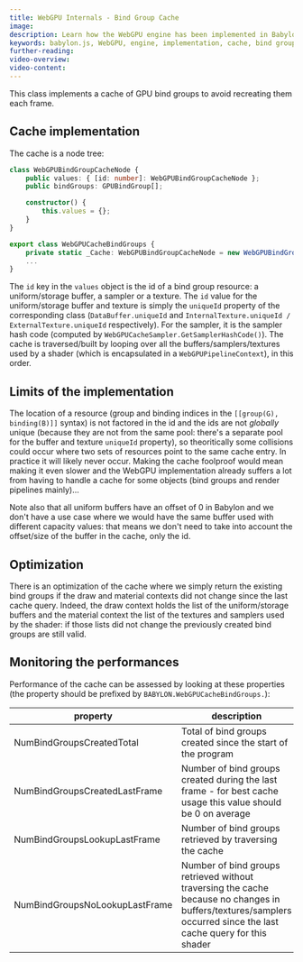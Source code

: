 ```yaml
---
title: WebGPU Internals - Bind Group Cache
image:
description: Learn how the WebGPU engine has been implemented in Babylon.js
keywords: babylon.js, WebGPU, engine, implementation, cache, bind group
further-reading:
video-overview:
video-content:
---
```


This class implements a cache of GPU bind groups to avoid recreating them each frame.

## Cache implementation

The cache is a node tree:

```typescript
class WebGPUBindGroupCacheNode {
    public values: { [id: number]: WebGPUBindGroupCacheNode };
    public bindGroups: GPUBindGroup[];

    constructor() {
        this.values = {};
    }
}

export class WebGPUCacheBindGroups {
    private static _Cache: WebGPUBindGroupCacheNode = new WebGPUBindGroupCacheNode();
    ...
}
```

The `id` key in the `values` object is the id of a bind group resource: a uniform/storage buffer, a sampler or a texture. The `id` value for the uniform/storage buffer and texture is simply the `uniqueId` property of the corresponding class (`DataBuffer.uniqueId` and `InternalTexture.uniqueId / ExternalTexture.uniqueId` respectively). For the sampler, it is the sampler hash code (computed by `WebGPUCacheSampler.GetSamplerHashCode()`). The cache is traversed/built by looping over all the buffers/samplers/textures used by a shader (which is encapsulated in a `WebGPUPipelineContext`), in this order.

## Limits of the implementation

The location of a resource (group and binding indices in the `[[group(G), binding(B)]]` syntax) is not factored in the id and the ids are not _globally_ unique (because they are not from the same pool: there's a separate pool for the buffer and texture `uniqueId` property), so theoritically some collisions could occur where two sets of resources point to the same cache entry. In practice it will likely never occur. Making the cache foolproof would mean making it even slower and the WebGPU implementation already suffers a lot from having to handle a cache for some objects (bind groups and render pipelines mainly)...

Note also that all uniform buffers have an offset of 0 in Babylon and we don't have a use case where we would have the same buffer used with different capacity values: that means we don't need to take into account the offset/size of the buffer in the cache, only the id.

## Optimization

There is an optimization of the cache where we simply return the existing bind groups if the draw and material contexts did not change since the last cache query. Indeed, the draw context holds the list of the uniform/storage buffers and the material context the list of the textures and samplers used by the shader: if those lists did not change the previously created bind groups are still valid.

## Monitoring the performances

Performance of the cache can be assessed by looking at these properties (the property should be prefixed by `BABYLON.WebGPUCacheBindGroups.`):

| property                       | description                                                                                                                                                      |
| ------------------------------ | ---------------------------------------------------------------------------------------------------------------------------------------------------------------- |
| NumBindGroupsCreatedTotal      | Total of bind groups created since the start of the program                                                                                                      |
| NumBindGroupsCreatedLastFrame  | Number of bind groups created during the last frame - for best cache usage this value should be 0 on average                                                     |
| NumBindGroupsLookupLastFrame   | Number of bind groups retrieved by traversing the cache                                                                                                          |
| NumBindGroupsNoLookupLastFrame | Number of bind groups retrieved without traversing the cache because no changes in buffers/textures/samplers occurred since the last cache query for this shader |
